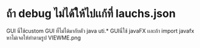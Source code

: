 # ถ้า debug ไม่ได้ให้ไปเเก้ที่ lauchs.json

GUI นี่ใช้custom GUI ที่ไม่ได้มากับตัว java uti.*
GUIนี่ใช้ javaFX
เเละถ้า import javafx หาไม่เจอให้ทำตามรูป VIEWME.png